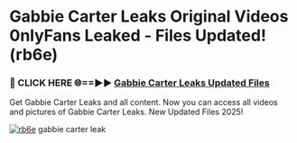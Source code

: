 # Gabbie Carter Leaks Original Videos 0nlyFans Leaked - Files Updated! (rb6e)

<h3>🔴 CLICK HERE 🌐==►► <a href="https://tinyurl.com/2jnfzry5" rel="nofollow">Gabbie Carter Leaks Updated Files</a></h3>

Get Gabbie Carter Leaks and all content. Now you can access all videos and pictures of Gabbie Carter Leaks. New Updated Files 2025!

[![rb6e](https://i.imgur.com/GyGTBgg.gif)](https://tinyurl.com/2jnfzry5)
gabbie carter leak